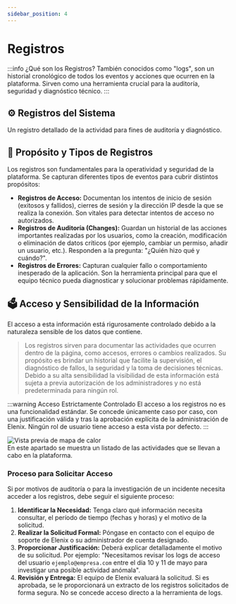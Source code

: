 ```yaml
---
sidebar_position: 4
---
```


# Registros

:::info ¿Qué son los Registros?
También conocidos como "logs", son un historial cronológico de todos los eventos y acciones que ocurren en la plataforma. Sirven como una herramienta crucial para la auditoría, seguridad y diagnóstico técnico.
:::

<div className="hero-banner">
  <div className="hero-content">
    <h2>⚙️ Registros del Sistema</h2>
    <p>Un registro detallado de la actividad para fines de auditoría y diagnóstico.</p>
  </div>
</div>

## 📝 Propósito y Tipos de Registros

Los registros son fundamentales para la operatividad y seguridad de la plataforma. Se capturan diferentes tipos de eventos para cubrir distintos propósitos:

- **Registros de Acceso:** Documentan los intentos de inicio de sesión (exitosos y fallidos), cierres de sesión y la dirección IP desde la que se realiza la conexión. Son vitales para detectar intentos de acceso no autorizados.
- **Registros de Auditoría (Changes):** Guardan un historial de las acciones importantes realizadas por los usuarios, como la creación, modificación o eliminación de datos críticos (por ejemplo, cambiar un permiso, añadir un usuario, etc.). Responden a la pregunta: "¿Quién hizo qué y cuándo?".
- **Registros de Errores:** Capturan cualquier fallo o comportamiento inesperado de la aplicación. Son la herramienta principal para que el equipo técnico pueda diagnosticar y solucionar problemas rápidamente.

## 🗳️ Acceso y Sensibilidad de la Información

El acceso a esta información está rigurosamente controlado debido a la naturaleza sensible de los datos que contiene.

> Los registros sirven para documentar las actividades que ocurren dentro de la página, como accesos, errores o cambios realizados. Su propósito es brindar un historial que facilite la supervisión, el diagnóstico de fallos, la seguridad y la toma de decisiones técnicas. Debido a su alta sensibilidad la visibilidad de esta información está sujeta a previa autorización de los administradores y no está predeterminada para ningún rol.

:::warning Acceso Estrictamente Controlado
El acceso a los registros no es una funcionalidad estándar. Se concede únicamente caso por caso, con una justificación válida y tras la aprobación explícita de la administración de Elenix. Ningún rol de usuario tiene acceso a esta vista por defecto.
:::

<div className="doc-image-container">
  <img src={require('./img/registro-consultas.jpg').default} alt="Vista previa de mapa de calor" className="doc-image doc-image-large" />
</div>
En este apartado se muestra un listado de las actividades que se llevan a cabo en la plataforma.

### Proceso para Solicitar Acceso

Si por motivos de auditoría o para la investigación de un incidente necesita acceder a los registros, debe seguir el siguiente proceso:

1.  **Identificar la Necesidad:** Tenga claro qué información necesita consultar, el período de tiempo (fechas y horas) y el motivo de la solicitud.
2.  **Realizar la Solicitud Formal:** Póngase en contacto con el equipo de soporte de Elenix o su administrador de cuenta designado.
3.  **Proporcionar Justificación:** Deberá explicar detalladamente el motivo de su solicitud. Por ejemplo: "Necesitamos revisar los logs de acceso del usuario `ejemplo@empresa.com` entre el día 10 y 11 de mayo para investigar una posible actividad anómala".
4.  **Revisión y Entrega:** El equipo de Elenix evaluará la solicitud. Si es aprobada, se le proporcionará un extracto de los registros solicitados de forma segura. No se concede acceso directo a la herramienta de logs.
